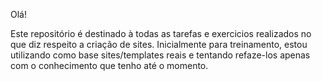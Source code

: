 Olá!

Este repositório é destinado à todas as tarefas e exercicios realizados no que diz respeito a criação de sites.
Inicialmente para treinamento, estou utilizando como base sites/templates reais e tentando refaze-los apenas com o conhecimento que tenho até o momento.